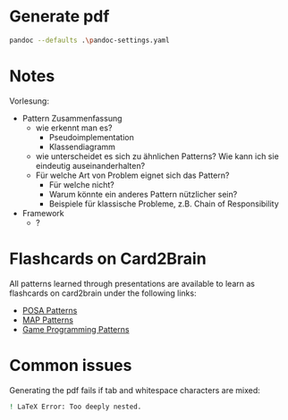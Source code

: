 # Generate pdf

```bash
pandoc --defaults .\pandoc-settings.yaml
```

# Notes

Vorlesung:

- Pattern Zusammenfassung
  - wie erkennt man es?
    - Pseudoimplementation
    - Klassendiagramm
  - wie unterscheidet es sich zu ähnlichen Patterns? Wie kann ich sie eindeutig auseinanderhalten?
  - Für welche Art von Problem eignet sich das Pattern?
    - Für welche nicht?
    - Warum könnte ein anderes Pattern nützlicher sein?
    - Beispiele für klassische Probleme, z.B. Chain of Responsibility
- Framework
  - ?

# Flashcards on Card2Brain

All patterns learned through presentations are available to learn as flashcards on card2brain under the following links:

- [POSA Patterns](https://card2brain.ch/folder/pf_posa)
- [MAP Patterns](https://card2brain.ch/folder/pf_map)
- [Game Programming Patterns](https://card2brain.ch/folder/pf_game_programming)


# Common issues

Generating the pdf fails if tab and whitespace characters are mixed:

```bash
! LaTeX Error: Too deeply nested.
```
